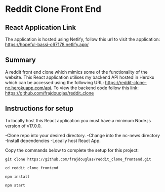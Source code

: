 # Reddit Clone Front End

## React Application Link

The application is hosted using Netlify, follow this url to visit the application: https://hopeful-bassi-c67178.netlify.app/

## Summary

A reddit front end clone which mimics some of the functionality of the website. This React application utilises my backend API hosted in Heroku which can be accessed using the following URL: https://reddit-clone-nc.herokuapp.com/api. To view the backend code follow this link: https://github.com/frajdouglas/reddit_clone

## Instructions for setup

To locally host this React application you must have a minimum Node.js version of v17.0.0.

-Clone repo into your desired directory.
-Change into the nc-news directory
-Install dependencies
-Locally host React App.

Copy the commands below to complete the setup for this project:

```
git clone https://github.com/frajdouglas/reddit_clone_frontend.git

cd reddit_clone_frontend

npm install 

npm start

```
